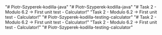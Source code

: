 "# Piotr-Szyperek-kodilla-java" 
"# Piotr-Szyperek-kodilla-java" 
"# Task 2 - Modulo 6.2 -> First unit test - Calculator!" "Task 2 - Modulo 6.2 -> First unit test - Calculator!" "# Piotr-Szyperek-kodilla-testing-calculator" 
"# Task 2 - Modulo 6.2 -> First unit test - Calculator!" "Task 2 - Modulo 6.2 -> First unit test - Calculator!" "# Piotr-Szyperek-kodilla-testing-calculator" 
